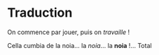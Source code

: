 # Traduction

On commence par jouer, puis on *travaille* !

Cella cumbia de la noia... la *noia*... la **noia** !... Total
